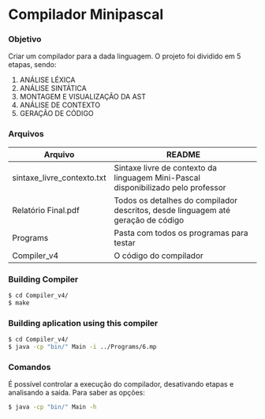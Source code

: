# Compilador Minipascal

### Objetivo
Criar um compilador para a dada linguagem. O projeto foi dividido em 5 etapas, sendo:
1. ANÁLISE LÉXICA
2. ANÁLISE SINTÁTICA
3. MONTAGEM E VISUALIZAÇÃO DA AST
4. ANÁLISE DE CONTEXTO
5. GERAÇÃO DE CÓDIGO

### Arquivos
| Arquivo | README |
| ------ | ------ |
| sintaxe_livre_contexto.txt | Sintaxe livre de contexto da linguagem Mini-Pascal disponibilizado pelo professor |
| Relatório Final.pdf| Todos os detalhes do compilador descritos, desde linguagem até geração de código |
| Programs| Pasta com todos os programas para testar |
|Compiler_v4| O código do compilador|

### Building Compiler
```sh
$ cd Compiler_v4/
$ make
```

### Building aplication using this compiler
```sh
$ cd Compiler_v4/
$ java -cp "bin/" Main -i ../Programs/6.mp
```

### Comandos
É possível controlar a execução do compilador, desativando etapas e analisando a saida. Para saber as opções:
```sh
$ java -cp "bin/" Main -h
```
